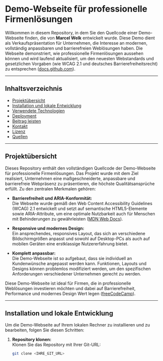 # Demo-Webseite für professionelle Firmenlösungen

Willkommen in diesem Repository, in dem Sie den Quellcode einer Demo-Webseite finden, die von **Marcel Welk** entwickelt wurde. Diese Demo dient als Verkaufspräsentation für Unternehmen, die Interesse an modernen, vollständig anpassbaren und barrierefreien Weblösungen haben. Die Webseite demonstriert, wie professionelle Firmenlösungen aussehen können und wird laufend aktualisiert, um den neuesten Webstandards und gesetzlichen Vorgaben (wie WCAG 2.1 und deutsches Barrierefreiheitsrecht) zu entsprechen ([docs.github.com](https://docs.github.com/de/get-started/writing-on-github/getting-started-with-writing-and-formatting-on-github/basic-writing-and-formatting-syntax)).

---

## Inhaltsverzeichnis

- [Projektübersicht](#projektübersicht)
- [Installation und lokale Entwicklung](#installation-und-lokale-entwicklung)
- [Verwendete Technologien](#verwendete-technologien)
- [Deployment](#deployment)
- [Beitrag leisten](#beitrag-leisten)
- [Kontakt](#kontakt)
- [Lizenz](#lizenz)
- [Quellen](#quellen)

---

## Projektübersicht

Dieses Repository enthält den vollständigen Quellcode der Demo-Webseite für professionelle Firmenlösungen. Das Projekt wurde mit dem Ziel realisiert, Unternehmen eine maßgeschneiderte, anpassbare und barrierefreie Webpräsenz zu präsentieren, die höchste Qualitätsansprüche erfüllt. Zu den zentralen Merkmalen gehören:

- **Barrierefreiheit und ARIA-Konformität:**  
  Die Webseite wurde gemäß den Web Content Accessibility Guidelines (WCAG) 2.1 entwickelt und setzt auf semantische HTML5-Elemente sowie ARIA-Attribute, um eine optimale Nutzbarkeit auch für Menschen mit Behinderungen zu gewährleisten ([MDN Web Docs](https://developer.mozilla.org/en-US/docs/Web/Accessibility/ARIA)).

- **Responsive und modernes Design:**  
  Ein ansprechendes, responsives Layout, das sich an verschiedene Bildschirmgrößen anpasst und sowohl auf Desktop-PCs als auch auf mobilen Geräten eine erstklassige Nutzererfahrung bietet.

- **Komplett anpassbar:**  
  Die Demo-Webseite ist so aufgebaut, dass sie individuell an Kundenwünsche angepasst werden kann. Funktionen, Layouts und Designs können problemlos modifiziert werden, um den spezifischen Anforderungen verschiedener Unternehmen gerecht zu werden.

Diese Demo-Webseite ist ideal für Firmen, die in professionelle Weblösungen investieren möchten und dabei auf Barrierefreiheit, Performance und modernes Design Wert legen ([freeCodeCamp](https://www.freecodecamp.org/news/how-to-write-a-good-readme-file/)).

---

## Installation und lokale Entwicklung

Um die Demo-Webseite auf Ihrem lokalen Rechner zu installieren und zu bearbeiten, folgen Sie diesen Schritten:

1. **Repository klonen:**  
   Klonen Sie das Repository mit Ihrer Git-URL:
   ```sh
   git clone <IHRE_GIT_URL>
